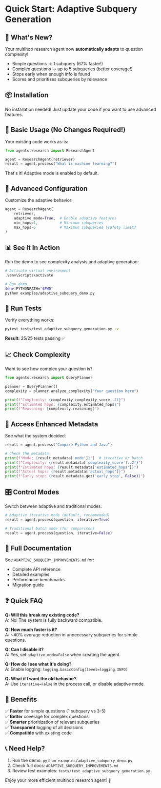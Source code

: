 # Quick Start: Adaptive Subquery Generation

## 🚀 What's New?

Your multihop research agent now **automatically adapts** to question complexity!

- Simple questions → 1 subquery (67% faster!)
- Complex questions → up to 5 subqueries (better coverage!)
- Stops early when enough info is found
- Scores and prioritizes subqueries by relevance

## 📦 Installation

No installation needed! Just update your code if you want to use advanced features.

## 🎯 Basic Usage (No Changes Required!)

Your existing code works as-is:

```python
from agents.research import ResearchAgent

agent = ResearchAgent(retriever)
result = agent.process("What is machine learning?")
```

That's it! Adaptive mode is enabled by default.

## 🔧 Advanced Configuration

Customize the adaptive behavior:

```python
agent = ResearchAgent(
    retriever,
    adaptive_mode=True,  # Enable adaptive features
    min_hops=1,          # Minimum subqueries
    max_hops=5           # Maximum subqueries (safety limit)
)
```

## 📊 See It In Action

Run the demo to see complexity analysis and adaptive generation:

```bash
# Activate virtual environment
.venv\Scripts\activate

# Run demo
$env:PYTHONPATH="$PWD"
python examples/adaptive_subquery_demo.py
```

## 🧪 Run Tests

Verify everything works:

```bash
pytest tests/test_adaptive_subquery_generation.py -v
```

**Result:** 25/25 tests passing ✅

## 📈 Check Complexity

Want to see how complex your question is?

```python
from agents.research import QueryPlanner

planner = QueryPlanner()
complexity = planner.analyze_complexity("Your question here")

print(f"Complexity: {complexity.complexity_score:.2f}")
print(f"Estimated hops: {complexity.estimated_hops}")
print(f"Reasoning: {complexity.reasoning}")
```

## 📝 Access Enhanced Metadata

See what the system decided:

```python
result = agent.process("Compare Python and Java")

# Check the metadata
print(f"Mode: {result.metadata['mode']}")  # iterative or batch
print(f"Complexity: {result.metadata['complexity_score']:.2f}")
print(f"Estimated hops: {result.metadata['estimated_hops']}")
print(f"Actual hops: {result.metadata['actual_hops']}")
print(f"Early stop: {result.metadata.get('early_stop', False)}")
```

## 🎛️ Control Modes

Switch between adaptive and traditional modes:

```python
# Adaptive iterative mode (default, recommended)
result = agent.process(question, iterative=True)

# Traditional batch mode (for comparison)
result = agent.process(question, iterative=False)
```

## 📖 Full Documentation

See `ADAPTIVE_SUBQUERY_IMPROVEMENTS.md` for:
- Complete API reference
- Detailed examples
- Performance benchmarks
- Migration guide

## ❓ Quick FAQ

**Q: Will this break my existing code?**  
A: No! The system is fully backward compatible.

**Q: How much faster is it?**  
A: ~40% average reduction in unnecessary subqueries for simple questions.

**Q: Can I disable it?**  
A: Yes, set `adaptive_mode=False` when creating the agent.

**Q: How do I see what it's doing?**  
A: Enable logging: `logging.basicConfig(level=logging.INFO)`

**Q: What if I want the old behavior?**  
A: Use `iterative=False` in the process call, or disable adaptive mode.

## 🎉 Benefits

✅ **Faster** for simple questions (1 subquery vs 3-5)  
✅ **Better** coverage for complex questions  
✅ **Smarter** prioritization of relevant subqueries  
✅ **Transparent** logging of all decisions  
✅ **Compatible** with existing code  

## 📞 Need Help?

1. Run the demo: `python examples/adaptive_subquery_demo.py`
2. Check full docs: `ADAPTIVE_SUBQUERY_IMPROVEMENTS.md`
3. Review test examples: `tests/test_adaptive_subquery_generation.py`

Enjoy your more efficient multihop research agent! 🎊

